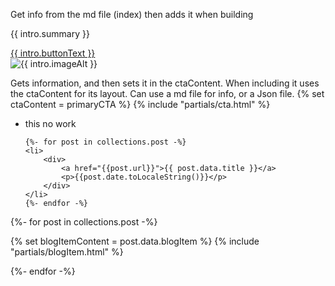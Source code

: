 	
Get info from the md file (index) then adds it when building
    </div>
		<p class="">{{ intro.summary }}</p>
		<a href="{{ intro.buttonUrl }}" class="button">{{ intro.buttonText }}</a>
	</div>
	<div class="">
		<img class="" src="{{ intro.image }}" alt="{{ intro.imageAlt }}" />
	</div>


Gets information, and then sets it in the ctaContent.
When including it uses the ctaContent for its layout.
Can use a md file for info, or a Json file.
{% set ctaContent = primaryCTA %}
{% include "partials/cta.html" %}


<ul>
	<li> this no work</li>

	{%- for post in collections.post -%}
	<li>
		<div>
			<a href="{{post.url}}">{{ post.data.title }}</a>
			<p>{{post.date.toLocaleString()}}</p>
		</div>
	</li>
	{%- endfor -%}
</ul>


{%- for post in collections.post -%}

{% set blogItemContent = post.data.blogItem %}
{% include "partials/blogItem.html" %}

{%- endfor -%}